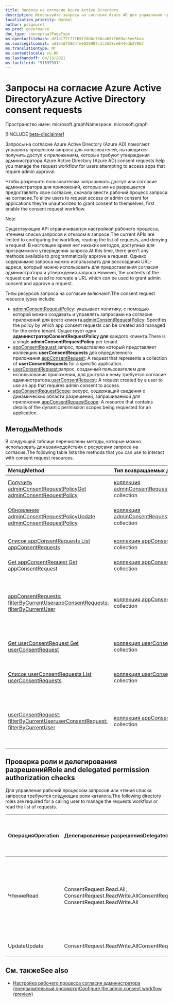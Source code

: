 ```yaml
---
title: Запросы на согласие Azure Active Directory
description: Используйте запросы на согласие Azure AD для управления процессом запроса для пользователей, пытающихся получить доступ к приложениям, для которых требуется согласие администратора.
localization_priority: Normal
author: psignoret
ms.prod: governance
doc_type: conceptualPageType
ms.openlocfilehash: d21a177ff7fb5ff8bbc760ca657f669ac5ee5baa
ms.sourcegitcommit: ad1e4d758d4fe6025987c1c3528ce644edb27062
ms.translationtype: MT
ms.contentlocale: ru-RU
ms.lasthandoff: 04/13/2021
ms.locfileid: "51697931"
---
```

# <a name="azure-active-directory-consent-requests"></a><span data-ttu-id="841d2-103">Запросы на согласие Azure Active Directory</span><span class="sxs-lookup"><span data-stu-id="841d2-103">Azure Active Directory consent requests</span></span>

<span data-ttu-id="841d2-104">Пространство имен: microsoft.graph</span><span class="sxs-lookup"><span data-stu-id="841d2-104">Namespace: microsoft.graph</span></span>

[!INCLUDE [beta-disclaimer](../../includes/beta-disclaimer.md)]

<span data-ttu-id="841d2-105">Запросы на согласие Azure Active Directory (Azure AD) помогают управлять процессом запроса для пользователей, пытающихся получить доступ к приложениям, которые требуют утверждения администратора.</span><span class="sxs-lookup"><span data-stu-id="841d2-105">Azure Active Directory (Azure AD) consent requests help you manage the request workflow for users attempting to access apps that require admin approval.</span></span>

<span data-ttu-id="841d2-106">Чтобы разрешить пользователям запрашивать доступ или согласие администратора для приложений, которые им не разрешается предоставлять свое согласие, сначала ввести рабочий процесс запроса на согласие.</span><span class="sxs-lookup"><span data-stu-id="841d2-106">To allow users to request access or admin consent for applications they're unauthorized to grant consent to themselves, first enable the consent request workflow.</span></span> 

>[!NOTE]
><span data-ttu-id="841d2-107">Существующие API ограничиваются настройкой рабочего процесса, чтением списка запросов и отказом в запросе.</span><span class="sxs-lookup"><span data-stu-id="841d2-107">The current APIs are limited to configuring the workflow, reading the list of requests, and denying a request.</span></span> <span data-ttu-id="841d2-108">В настоящее время нет никаких методов, доступных для программного утверждения запроса.</span><span class="sxs-lookup"><span data-stu-id="841d2-108">At this time, there aren’t any methods available to programmatically approve a request.</span></span> <span data-ttu-id="841d2-109">Однако содержимое запроса можно использовать для воссоздания URL-адреса, который можно использовать для предоставления согласия администратора и утверждения запроса.</span><span class="sxs-lookup"><span data-stu-id="841d2-109">However, the contents of the request can be used to recreate a URL which can be used to grant admin consent and approve a request.</span></span>

<span data-ttu-id="841d2-110">Типы ресурсов запроса на согласие включают:</span><span class="sxs-lookup"><span data-stu-id="841d2-110">The consent request resource types include:</span></span>

* <span data-ttu-id="841d2-111">[adminConsentRequestPolicy](../resources/adminconsentrequestpolicy.md): указывает политику, с помощью которой можно создавать и управлять запросами на согласие приложений для всего клиента.</span><span class="sxs-lookup"><span data-stu-id="841d2-111">[adminConsentRequestPolicy](../resources/adminconsentrequestpolicy.md): Specifies the policy by which app consent requests can be created and managed for the entire tenant.</span></span> <span data-ttu-id="841d2-112">Существует один **администраторConsentRequestPolicy для** каждого клиента.</span><span class="sxs-lookup"><span data-stu-id="841d2-112">There is a single **adminConsentRequestPolicy** per tenant.</span></span>
* <span data-ttu-id="841d2-113">[appConsentRequest:](../resources/appconsentrequest.md)запрос, представляю который представляет коллекцию **userConsentRequests** для определенного приложения.</span><span class="sxs-lookup"><span data-stu-id="841d2-113">[appConsentRequest](../resources/appconsentrequest.md): A request that represents a collection of **userConsentRequests** for a specific application.</span></span>
* <span data-ttu-id="841d2-114">[userConsentRequest:](../resources/userconsentrequest.md)запрос, созданный пользователем для использования приложения, для доступа к нему требуется согласие администратора.</span><span class="sxs-lookup"><span data-stu-id="841d2-114">[userConsentRequest](../resources/userconsentrequest.md): A request created by a user to use an app that requires admin consent to access.</span></span>
* <span data-ttu-id="841d2-115">[appConsentRequestScope](../resources/appconsentrequestscope.md): ресурс, содержащий сведения о динамических области разрешений, запрашиваемой для приложения.</span><span class="sxs-lookup"><span data-stu-id="841d2-115">[appConsentRequestScope](../resources/appconsentrequestscope.md): A resource that contains details of the dynamic permission scopes being requested for an application.</span></span>  


## <a name="methods"></a><span data-ttu-id="841d2-116">Методы</span><span class="sxs-lookup"><span data-stu-id="841d2-116">Methods</span></span>

<span data-ttu-id="841d2-117">В следующей таблице перечислены методы, которые можно использовать для взаимодействия с ресурсами запроса на согласие.</span><span class="sxs-lookup"><span data-stu-id="841d2-117">The following table lists the methods that you can use to interact with consent request resources.</span></span>

| <span data-ttu-id="841d2-118">Метод</span><span class="sxs-lookup"><span data-stu-id="841d2-118">Method</span></span>           | <span data-ttu-id="841d2-119">Тип возвращаемых данных</span><span class="sxs-lookup"><span data-stu-id="841d2-119">Return type</span></span>    |<span data-ttu-id="841d2-120">Описание</span><span class="sxs-lookup"><span data-stu-id="841d2-120">Description</span></span>|
|:---------------|:--------|:----------|
|[<span data-ttu-id="841d2-121">Получить adminConsentRequestPolicy</span><span class="sxs-lookup"><span data-stu-id="841d2-121">Get adminConsentRequestPolicy</span></span>](../api/adminconsentrequestpolicy-get.md) | <span data-ttu-id="841d2-122">[коллекция adminConsentRequestPolicy](adminconsentrequestpolicy.md)</span><span class="sxs-lookup"><span data-stu-id="841d2-122">[adminConsentRequestPolicy](adminconsentrequestpolicy.md) collection</span></span> | <span data-ttu-id="841d2-123">Ознакомьтесь с свойствами [администратораConsentRequestPolicy](adminconsentrequestpolicy.md).</span><span class="sxs-lookup"><span data-stu-id="841d2-123">Read the properties of the [adminConsentRequestPolicy](adminconsentrequestpolicy.md).</span></span> |
|[<span data-ttu-id="841d2-124">Обновление adminConsentRequestPolicy</span><span class="sxs-lookup"><span data-stu-id="841d2-124">Update adminConsentRequestPolicy</span></span>](../api/adminconsentrequestpolicy-update.md) | <span data-ttu-id="841d2-125">[коллекция adminConsentRequestPolicy](adminconsentrequestpolicy.md)</span><span class="sxs-lookup"><span data-stu-id="841d2-125">[adminConsentRequestPolicy](adminconsentrequestpolicy.md) collection</span></span> | <span data-ttu-id="841d2-126">Установите конфигурации для [adminConsentRequestPolicy.](adminconsentrequestpolicy.md)</span><span class="sxs-lookup"><span data-stu-id="841d2-126">Set configurations for the [adminConsentRequestPolicy](adminconsentrequestpolicy.md).</span></span> |
|[<span data-ttu-id="841d2-127">Список appConsentRequests </span><span class="sxs-lookup"><span data-stu-id="841d2-127">List appConsentRequests </span></span>](../api/appconsentrequest-list.md) | <span data-ttu-id="841d2-128">[коллекция appConsentRequest](appconsentrequest.md)</span><span class="sxs-lookup"><span data-stu-id="841d2-128">[appConsentRequest](appconsentrequest.md) collection</span></span> | <span data-ttu-id="841d2-129">Извлечение коллекции [объектов appConsentRequest](appconsentrequest.md) и их свойств.</span><span class="sxs-lookup"><span data-stu-id="841d2-129">Retrieve a collection of [appConsentRequest](appconsentrequest.md) objects and their properties.</span></span> |
|[<span data-ttu-id="841d2-130">Get appConsentRequest </span><span class="sxs-lookup"><span data-stu-id="841d2-130">Get appConsentRequest </span></span>](../api/appconsentrequest-get.md) | <span data-ttu-id="841d2-131">[коллекция appConsentRequest](appconsentrequest.md)</span><span class="sxs-lookup"><span data-stu-id="841d2-131">[appConsentRequest](appconsentrequest.md) collection</span></span> | <span data-ttu-id="841d2-132">Чтение [объекта appConsentRequest.](appconsentrequest.md)</span><span class="sxs-lookup"><span data-stu-id="841d2-132">Read an [appConsentRequest](appconsentrequest.md) object.</span></span> |
|[<span data-ttu-id="841d2-133">appConsentRequests: filterByCurrentUser</span><span class="sxs-lookup"><span data-stu-id="841d2-133">appConsentRequests: filterByCurrentUser</span></span>](../api/appconsentrequest-filterByCurrentUser.md) | <span data-ttu-id="841d2-134">[коллекция appConsentRequest](../resources/appconsentrequest.md)</span><span class="sxs-lookup"><span data-stu-id="841d2-134">[appConsentRequest](../resources/appconsentrequest.md) collection</span></span> | <span data-ttu-id="841d2-135">Ознакомьтесь с свойствами объектов [appConsentRequest,](../resources/appconsentrequest.md) для которых текущий пользователь является рецензентом, и состояние запроса на согласие пользователя `InProgress` .</span><span class="sxs-lookup"><span data-stu-id="841d2-135">Read the properties of [appConsentRequest](../resources/appconsentrequest.md) objects for which the current user is the reviewer and the status of the user consent request is `InProgress`.</span></span> |
|[<span data-ttu-id="841d2-136">Get userConsentRequest </span><span class="sxs-lookup"><span data-stu-id="841d2-136">Get userConsentRequest </span></span>](../api/userconsentrequest-get.md) | <span data-ttu-id="841d2-137">[коллекция userConsentRequest](userconsentrequest.md)</span><span class="sxs-lookup"><span data-stu-id="841d2-137">[userConsentRequest](userconsentrequest.md) collection</span></span> | <span data-ttu-id="841d2-138">Чтение [объекта userConsentRequest](userconsentrequest.md) для [appConsentRequest](appconsentrequest.md).</span><span class="sxs-lookup"><span data-stu-id="841d2-138">Read a [userConsentRequest](userconsentrequest.md) object for an [appConsentRequest](appconsentrequest.md).</span></span> |
|[<span data-ttu-id="841d2-139">Список userConsentRequests </span><span class="sxs-lookup"><span data-stu-id="841d2-139">List userConsentRequests </span></span>](../api/userconsentrequest-list.md) | <span data-ttu-id="841d2-140">[коллекция userConsentRequest](userconsentrequest.md)</span><span class="sxs-lookup"><span data-stu-id="841d2-140">[userConsentRequest](userconsentrequest.md) collection</span></span> | <span data-ttu-id="841d2-141">Извлечение коллекции [объектов userConsentRequest](userconsentrequest.md) для [приложенияConsentRequest.](appconsentrequest.md)</span><span class="sxs-lookup"><span data-stu-id="841d2-141">Retrieve a collection of [userConsentRequest](userconsentrequest.md) objects for an [appConsentRequest](appconsentrequest.md).</span></span> |
|[<span data-ttu-id="841d2-142">userConsentRequest: filterByCurrentUser</span><span class="sxs-lookup"><span data-stu-id="841d2-142">userConsentRequest: filterByCurrentUser</span></span>](../api/userconsentrequest-filterByCurrentUser.md) | <span data-ttu-id="841d2-143">[коллекция appConsentRequests](../resources/userconsentrequest.md)</span><span class="sxs-lookup"><span data-stu-id="841d2-143">[appConsentRequests](../resources/userconsentrequest.md) collection</span></span> | <span data-ttu-id="841d2-144">Ознакомьтесь с свойствами [объектов userConsentRequest](../resources/userconsentrequest.md) для [приложенияConsentRequest,](appconsentrequest.md) для которого текущий пользователь является рецензентом.</span><span class="sxs-lookup"><span data-stu-id="841d2-144">Read the properties of [userConsentRequest](../resources/userconsentrequest.md) objects for an [appConsentRequest](appconsentrequest.md) for which the current user is the reviewer.</span></span> |

## <a name="role-and-delegated-permission-authorization-checks"></a><span data-ttu-id="841d2-145">Проверка роли и делегирования разрешений</span><span class="sxs-lookup"><span data-stu-id="841d2-145">Role and delegated permission authorization checks</span></span>

<span data-ttu-id="841d2-146">Для управления рабочий процессом запросов или чтения списка запросов требуются следующие роли каталога.</span><span class="sxs-lookup"><span data-stu-id="841d2-146">The following directory roles are required for a calling user to manage the requests workflow or read the list of requests.</span></span>

| <span data-ttu-id="841d2-147">Операция</span><span class="sxs-lookup"><span data-stu-id="841d2-147">Operation</span></span> | <span data-ttu-id="841d2-148">Делегированные разрешения</span><span class="sxs-lookup"><span data-stu-id="841d2-148">Delegated permissions</span></span> | <span data-ttu-id="841d2-149">Роль требуемого каталога вызываемого пользователя</span><span class="sxs-lookup"><span data-stu-id="841d2-149">Required directory role of the calling user</span></span> |
|:------------------|:------------|:--------------------------------------------|
| <span data-ttu-id="841d2-150">Чтение</span><span class="sxs-lookup"><span data-stu-id="841d2-150">Read</span></span> | <span data-ttu-id="841d2-151">ConsentRequest.Read.All, ConsentRequest.ReadWrite.All</span><span class="sxs-lookup"><span data-stu-id="841d2-151">ConsentRequest.Read.All, ConsentRequest.ReadWrite.All</span></span> | <span data-ttu-id="841d2-152">Глобальный администратор, глобальный читатель, администратор облачных приложений и администратор приложений</span><span class="sxs-lookup"><span data-stu-id="841d2-152">Global Administrator, Global Reader, Cloud App Administrator, and Application Administrator</span></span> |
| <span data-ttu-id="841d2-153">Update</span><span class="sxs-lookup"><span data-stu-id="841d2-153">Update</span></span> | <span data-ttu-id="841d2-154">ConsentRequest.ReadWrite.All</span><span class="sxs-lookup"><span data-stu-id="841d2-154">ConsentRequest.ReadWrite.All</span></span> |<span data-ttu-id="841d2-155">Глобальный администратор</span><span class="sxs-lookup"><span data-stu-id="841d2-155">Global Administrator</span></span> |

## <a name="see-also"></a><span data-ttu-id="841d2-156">См. также</span><span class="sxs-lookup"><span data-stu-id="841d2-156">See also</span></span>

- [<span data-ttu-id="841d2-157">Настройка рабочего процесса согласия администратора (предварительный просмотр)</span><span class="sxs-lookup"><span data-stu-id="841d2-157">Configure the admin consent workflow (preview)</span></span>](/azure/active-directory/manage-apps/configure-admin-consent-workflow?preserve-view=true)


<!--
{
  "type": "#page.annotation",
  "description": "Service root",
  "keywords": "",
  "section": "documentation",
  "tocPath": "",
  "suppressions": []
}
-->
